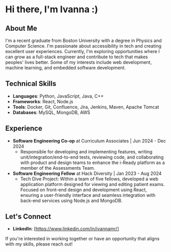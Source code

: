 # Hi there, I'm Ivanna :)

## About Me
I'm a recent graduate from Boston University with a degree in Physics and Computer Science. I'm passionate about accessibility in tech and creating excellent user experiences. Currently, I'm exploring opportunities where I can grow as a full-stack engineer and contribute to tech that makes peoples' lives better. Some of my interests include web development, machine learning, and embedded software development. 

## Technical Skills
- **Languages**: Python, JavaScript, Java, C++ 
- **Frameworks**: React, Node.js
- **Tools**: Docker, Git, Confluence, Jira, Jenkins, Maven, Apache Tomcat
- **Databases**: MySQL, MongoDB, AWS

## Experience
- **Software Engineering Co-op** at Curriculum Associates | Jun 2024 - Dec 2024
  - Responsible for developing and implementing features, writing unit/integration/end-to-end tests, reviewing code, and collaborating with product and design teams to enhance the i-Ready platform as a member of the Assessments Team.
- **Software Engineering Fellow** at Hack Diversity | Jan 2023 - Aug 2024
  - Tech Dive Project: Within a team of five fellows, developed a web application platform designed for viewing and editing patient exams. Focused on front-end design and development using React, ensuring a user-friendly interface and seamless integration with back-end services using Node.js and MongoDB.

## Let's Connect
- **LinkedIn**: [https://www.linkedin.com/in/ivannamr/]

If you're interested in working together or have an opportunity that aligns with my skills, please reach out!

